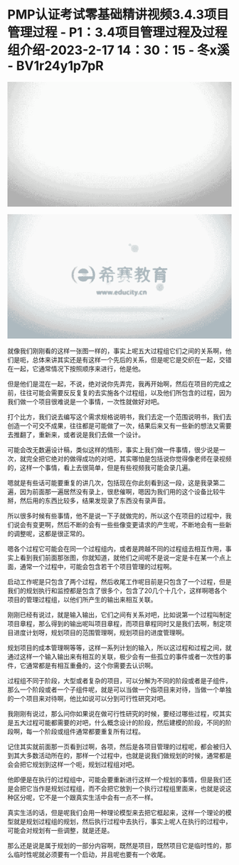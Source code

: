# PMP认证考试零基础精讲视频3.4.3项目管理过程 - P1：3.4项目管理过程及过程组介绍-2023-2-17 14：30：15 - 冬x溪 - BV1r24y1p7pR

![](img/e1bb1e75862b7f00d283cf4a0beb9d23_0.png)

![](img/e1bb1e75862b7f00d283cf4a0beb9d23_1.png)

就像我们刚刚看的这样一张图一样的，事实上呢五大过程组它们之间的关系啊，他们是呃，总体来讲其实还是有这样一个先后的关系，但是呢它是交织在一起，交错在一起，它通常情况下按照顺序来进行，他是他。

但是他们是混在一起，不说，绝对说你先弄完，我再开始啊，然后在项目的完成之前，往往可能会需要反反复复的去实施各个过程组，以及他们所包含的过程，因为我们做一个项目很难说是一个事情，一次性就做好对吧。

打个比方，我们说去编写这个需求规格说明书，我们去定一个范围说明书，我们去创造一个可交不成果，往往都是可能做了一次，结果后来又有一些新的想法又需要去推翻了，重新来，或者说是我们去做一个设计。

可能会改无数遍设计稿，类似这样的情形，事实上我们做一件事情，很少说是一次，就完全把它绝对的做得成功的对吧，其实哪怕是包括说你觉得像老师在录视频的，这样一个事情，看上去很简单，但是有些视频我可能会录几遍。

嗯就是有些话可能要重复的讲几次，包括现在你此刻看到这一段，这是我录第二遍，因为前面那一遍居然没有录上，很悲催啊，嗯因为我们用的这个设备比较牛掰，然后用的东西比较多，结果发现录了东西没有录声音。

所以很多时候有些事情，他不是说一下子就做完的，所以这个在项目的过程中，我们说会有变更啊，然后不断的会有一些些像变更请求的产生呢，不断地会有一些新的调整呢，这都是很正常的。

嗯各个过程它可能会在同一个过程组内，或者是跨越不同的过程组去相互作用，事实上看到我们前面那张图，你就知道，就他们之间呢不是说一定是卡在某一个点上面，通常一个过程中，可能会包含若干个项目管理的过程啊。

启动工作呢是只包含了两个过程，然后收尾工作呢目前是只包含了一个过程，但是我们的规划执行和监控都是包含了很多个，包含了20几个十几个，这样啊嗯各个项目的管理过程组，以他们所产生的输出来相互关联。

刚刚已经有说过，就是输入输出，它们之间有关系对吧，比如说第一个过程叫制定项目章程，那么得到的输出呢叫项目章程，而项目章程同时又是我们去啊，制定项目进度计划呀，规划项目的范围管理啊，规划项目的进度管理啊。

规划项目的成本管理啊等等，这样一系列计划的输入，所以这过程和过程之间，就通过这样一个输入输出来有相互的关联，极少会有一些孤立的事件或者一次性的事件，它通常都是有相互重叠的，这个你需要去认识啊。

过程组不同于阶段，大型或者复杂的项目，可以分解为不同的阶段或者是子组件，那么一个阶段或者一个子组件呢，就是可以当做一个指项目来对待，当做一个单独的一个项目来对待啊，他比如说可以分到可行性研究对吧。

我刚刚有说过，那么问你如果说在做可行性研究的时候，要经过哪些过程，哎其实是五大过程可能都需要的对吧，什么概念设计的阶段，然后建模的阶段，不同的阶段啊，每一个阶段或组件通常都要重复所有过程。

记住其实就前面那一页看到过啊，各项，然后是各项目管理的过程呢，都会被归入到其大多数活动所在的，那样一个过程中，也就是说我们做规划的时候，通常都是会会把它规划到这样一个呃，规划过程组对吧。

他即便是在执行的过程组中，可能会要重新进行这样一个规划的事情，但是我们还是会把它当作是规划过程组，而不会把它放到一个执行过程组里面来，也就是说这种区分呢，它不是一个跟真实生活中会有一点不一样。

真实生活的话，但是呢我们会用一种理论模型来去把它框起来，这样一个理论的模型就是规划过程组的规划，然后执行过程中去执行，事实上呢人在执行的过程中，可能会对规划有一些调整，就是还是。

那么还是说是属于规划的一部分内容啊，既然是项目，既然项目它是临时性的，那么临时性呢就必须要有一个启动，并且呢也要有一个收尾。

